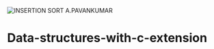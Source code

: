 ![INSERTION SORT A.PAVANKUMAR](https://user-images.githubusercontent.com/113332132/190105519-c5c0135d-aa66-4cf8-929d-48f1a4363f46.png)
# Data-structures-with-c-extension
